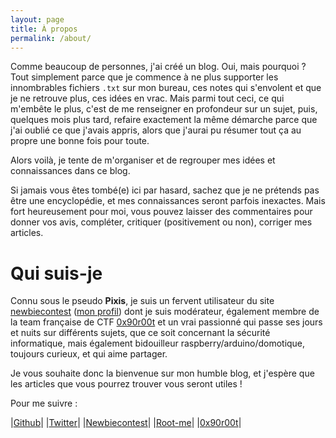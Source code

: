```yaml
---
layout: page
title: À propos
permalink: /about/
---
```



Comme beaucoup de personnes, j'ai créé un blog. Oui, mais pourquoi ? Tout simplement parce que je commence à ne plus supporter les innombrables fichiers `.txt` sur mon bureau, ces notes qui s'envolent et que je ne retrouve plus, ces idées en vrac. Mais parmi tout ceci, ce qui m'embête le plus, c'est de me renseigner en profondeur sur un sujet, puis, quelques mois plus tard, refaire exactement la même démarche parce que j'ai oublié ce que j'avais appris, alors que j'aurai pu résumer tout ça au propre une bonne fois pour toute.

Alors voilà, je tente de m'organiser et de regrouper mes idées et connaissances dans ce blog.

Si jamais vous êtes tombé(e) ici par hasard, sachez que je ne prétends pas être une encyclopédie, et mes connaissances seront parfois inexactes. Mais fort heureusement pour moi, vous pouvez laisser des commentaires pour donner vos avis, compléter, critiquer (positivement ou non), corriger mes articles.

# Qui suis-je

Connu sous le pseudo **Pixis**, je suis un fervent utilisateur du site [newbiecontest](https://www.newbiecontest.org/index.php) ([mon profil](https://www.newbiecontest.org/index.php?page=info_membre&nick=pixis)) dont je suis modérateur, également membre de la team française de CTF [0x90r00t](https://0x90r00t.com) et un vrai passionné qui passe ses jours et nuits sur différents sujets, que ce soit concernant la sécurité informatique, mais également bidouilleur raspberry/arduino/domotique, toujours curieux, et qui aime partager.

Je vous souhaite donc la bienvenue sur mon humble blog, et j'espère que les articles que vous pourrez trouver vous seront utiles !

Pour me suivre :

|[Github](http://www.github.com/hackndo)|
|[Twitter](http://www.twitter.com/hackanddo)|
|[Newbiecontest](https://www.newbiecontest.org/index.php?page=info_membre&nick=pixis)|
|[Root-me](https://www.root-me.org/Betezed)|
|[0x90r00t](https://0x90r00t.com/author/hackndo/)|